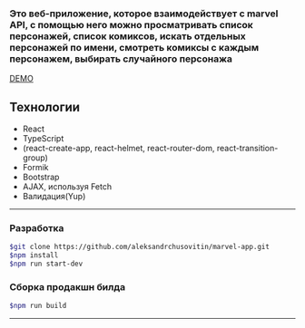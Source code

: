 ### Это веб-приложение, которое взаимодействует с marvel API, с помощью него можно просматривать список персонажей, список комиксов, искать отдельных персонажей по имени, смотреть комиксы с каждым персонажем, выбирать случайного персонажа ###

[DEMO](https://chusovitin-marvel-app.herokuapp.com/)

## Технологии ##
- React
- TypeScript
- (react-create-app, react-helmet, react-router-dom, react-transition-group)
- Formik
- Bootstrap
- AJAX, используя Fetch
- Валидация(Yup)


---

### Разработка ###

```sh
$git clone https://github.com/aleksandrchusovitin/marvel-app.git
$npm install
$npm run start-dev
```

### Сборка продакшн билда ###

```sh
$npm run build
```

---
